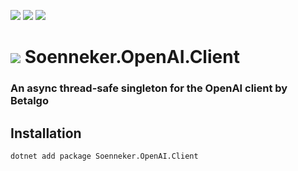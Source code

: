 [![](https://img.shields.io/nuget/v/soenneker.openai.client.svg?style=for-the-badge)](https://www.nuget.org/packages/soenneker.openai.client/)
[![](https://img.shields.io/github/actions/workflow/status/soenneker/soenneker.openai.client/publish-package.yml?style=for-the-badge)](https://github.com/soenneker/soenneker.openai.client/actions/workflows/publish-package.yml)
[![](https://img.shields.io/nuget/dt/soenneker.openai.client.svg?style=for-the-badge)](https://www.nuget.org/packages/soenneker.openai.client/)

# ![](https://user-images.githubusercontent.com/4441470/224455560-91ed3ee7-f510-4041-a8d2-3fc093025112.png) Soenneker.OpenAI.Client
### An async thread-safe singleton for the OpenAI client by Betalgo

## Installation

```
dotnet add package Soenneker.OpenAI.Client
```
